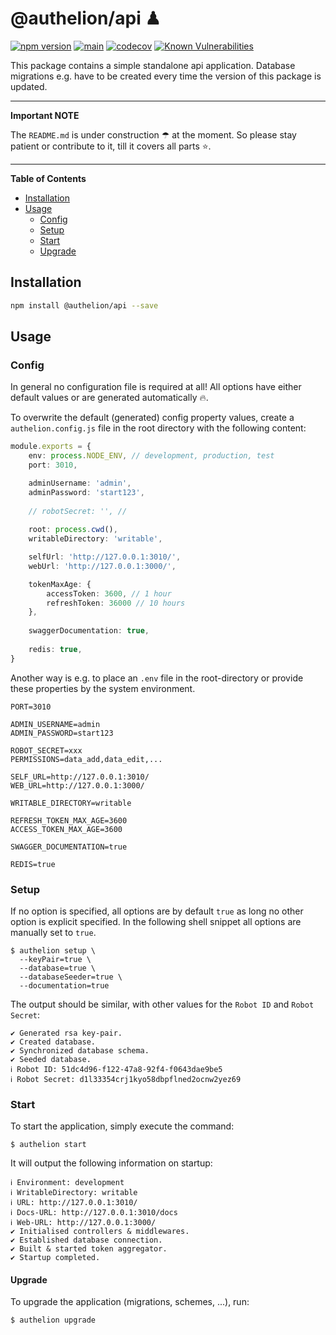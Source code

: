 # @authelion/api ♟

[![npm version](https://badge.fury.io/js/@authelion%2Fapi.svg)](https://badge.fury.io/js/@authelion%2Fapi)
[![main](https://github.com/Tada5hi/authelion/actions/workflows/main.yml/badge.svg)](https://github.com/Tada5hi/authelion/actions/workflows/main.yml)
[![codecov](https://codecov.io/gh/Tada5hi/authelion/branch/master/graph/badge.svg?token=FHE347R1NW)](https://codecov.io/gh/Tada5hi/authelion)
[![Known Vulnerabilities](https://snyk.io/test/github/Tada5hi/authelion/badge.svg)](https://snyk.io/test/github/Tada5hi/authelion)

This package contains a simple standalone api application.
Database migrations e.g. have to be created every time the version of this package is updated.

---
**Important NOTE**

The `README.md` is under construction ☂ at the moment. So please stay patient or contribute to it, till it covers all parts ⭐.

---

**Table of Contents**

- [Installation](#installation)
- [Usage](#usage)
  - [Config](#config)
  - [Setup](#setup)
  - [Start](#start)
  - [Upgrade](#upgrade)
  
## Installation

```sh
npm install @authelion/api --save
```

## Usage

### Config

In general no configuration file is required at all!
All options have either default values or are generated automatically 🔥.

To overwrite the default (generated) config property values, 
create a `authelion.config.js` file in the root directory with the following content:

```typescript
module.exports = {
    env: process.NODE_ENV, // development, production, test
    port: 3010,

    adminUsername: 'admin',
    adminPassword: 'start123',
    
    // robotSecret: '', // 
    
    root: process.cwd(),
    writableDirectory: 'writable',

    selfUrl: 'http://127.0.0.1:3010/',
    webUrl: 'http://127.0.0.1:3000/',

    tokenMaxAge: {
        accessToken: 3600, // 1 hour
        refreshToken: 36000 // 10 hours
    },
    
    swaggerDocumentation: true,
    
    redis: true,
}
```
Another way is e.g. to place an `.env` file in the root-directory or provide these properties
by the system environment.

```dotenv
PORT=3010

ADMIN_USERNAME=admin
ADMIN_PASSWORD=start123

ROBOT_SECRET=xxx
PERMISSIONS=data_add,data_edit,...

SELF_URL=http://127.0.0.1:3010/
WEB_URL=http://127.0.0.1:3000/

WRITABLE_DIRECTORY=writable

REFRESH_TOKEN_MAX_AGE=3600
ACCESS_TOKEN_MAX_AGE=3600

SWAGGER_DOCUMENTATION=true

REDIS=true
```

### Setup
If no option is specified, all options are by default `true` as long no
other option is explicit specified.
In the following shell snippet all options are manually set to `true`.
```shell
$ authelion setup \
  --keyPair=true \
  --database=true \
  --databaseSeeder=true \
  --documentation=true
```

The output should be similar, with other values for the `Robot ID` and `Robot Secret`:
```shell
✔ Generated rsa key-pair.
✔ Created database.
✔ Synchronized database schema.
✔ Seeded database.
ℹ Robot ID: 51dc4d96-f122-47a8-92f4-f0643dae9be5
ℹ Robot Secret: d1l33354crj1kyo58dbpflned2ocnw2yez69
```

### Start

To start the application, simply execute the command: 

```shell
$ authelion start
```

It will output the following information on startup:

```shell
ℹ Environment: development
ℹ WritableDirectory: writable
ℹ URL: http://127.0.0.1:3010/
ℹ Docs-URL: http://127.0.0.1:3010/docs
ℹ Web-URL: http://127.0.0.1:3000/
✔ Initialised controllers & middlewares.
✔ Established database connection.
✔ Built & started token aggregator.
✔ Startup completed.
```

#### Upgrade 

To upgrade the application (migrations, schemes, ...), run:

```shell
$ authelion upgrade
```
